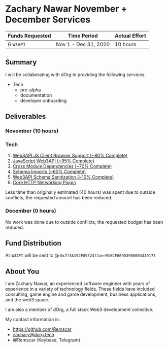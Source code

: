 # Zachary Nawar November + December Services

| Funds Requested | Time Period | Actual Effort |
|-|-|-|
| 6 `W3API` | Nov 1 - Dec 31, 2020 | 10 hours |

## Summary

I will be collaberating with dOrg in providing the following services:
- Tech
    - pre-alpha
    - documentation
    - developer onboarding

## Deliverables

### November (10 hours)

### Tech

1. [Web3API JS Client Browser Support (~80% Complete)](https://github.com/Web3-API/prototype/issues/28)  
1. [JavaScript Web3API (~95% Complete)](https://github.com/Web3-API/prototype/issues/59)
1. [Cross Module Dependencies (~70% Complete)](https://github.com/Web3-API/prototype/issues/41)  
1. [Schema Imports (~60% Complete)](https://github.com/Web3-API/prototype/issues/55)  
1. [Web3API Schema Sanitization (~10% Complete)](https://github.com/Web3-API/prototype/issues/61)
1. [Core HTTP Networking Plugin](https://github.com/Web3-API/prototype/issues/65)

Less time than originally estimated (40 hours) was spent due to outside conflicts, the requested amount has been reduced.

### December (0 hours)

No work was done due to outside conflicts, the requested budget has been reduced.

## Fund Distribution

All `W3API` will be sent to @ `0x7f3A152F09324f2aee916CE069D3908603449173`

## About You

I am Zachary Nawar, an experienced software engineer with years of experience in a variety of technology fields.
These fields have included consulting, game engine and game development, business applications, and the web3 space.

I am also a member of dOrg, a full stack Web3 development collective.

My contact information is:

- https://github.com/Remscar  
- zachary@dorg.tech
- @Remscar (Keybase, Telegram)

